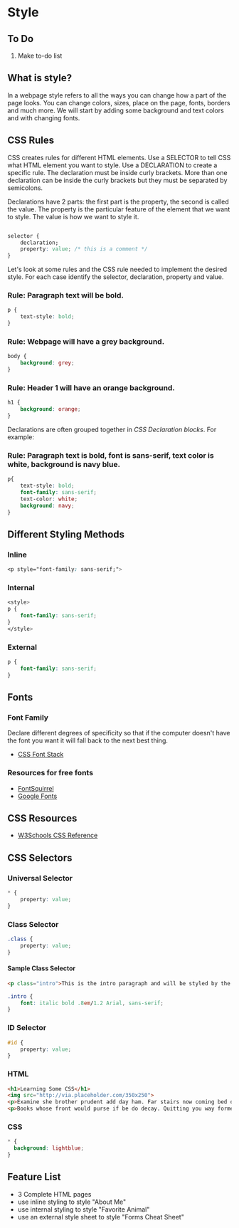 # Style

## To Do
1. Make to-do list


## What is style?
In a webpage style refers to all the ways you can change how a part of the page looks. You can change colors, sizes, place on the page, fonts, borders and much more. We will start by adding some background and text colors and with changing fonts. 

## CSS Rules
CSS creates rules for different HTML elements. Use a SELECTOR to tell CSS what HTML element you want to style. Use a DECLARATION to create a specific rule. The declaration must be inside curly brackets. More than one declaration can be inside the curly brackets but they must be separated by semicolons. 

Declarations have 2 parts: the first part is the property, the second is called the value. The property is the particular feature of the element that we want to style. The value is how we want to style it.

```css

selector {
    declaration;
    property: value; /* this is a comment */
}

```
Let's look at some rules and the CSS rule needed to implement the desired style. For each case identify the selector, declaration, property and value.

### Rule: Paragraph text will be bold.
```css
p {
    text-style: bold;
}
```
### Rule: Webpage will have a grey background.
```css
body {
    background: grey;
}
```
### Rule: Header 1 will have an orange background.
```css
h1 {
    background: orange;
}
```
Declarations are often grouped together in *CSS Declaration blocks*. For example:

### Rule: Paragraph text is bold, font is sans-serif, text color is white, background is navy blue.
```css
p{
    text-style: bold;
    font-family: sans-serif;
    text-color: white;
    background: navy;
}
```


## Different Styling Methods
### Inline
```css
<p style="font-family: sans-serif;">
```
### Internal
```css
<style>
p {
    font-family: sans-serif;
}
</style>
```
### External
```css
p {
    font-family: sans-serif;
}
```


## Fonts
### Font Family
Declare  different degrees of specificity so that if the computer doesn't have the font you want it will fall back to the next best thing. 
* [CSS Font Stack](https://www.cssfontstack.com/)
### Resources for free fonts
* [FontSquirrel](https://www.fontsquirrel.com/)
* [Google Fonts](https://fonts.google.com/)

## CSS Resources
* [W3Schools CSS Reference](https://www.w3schools.com/cssref/default.asp)


## CSS Selectors
### Universal Selector
```css
* {
    property: value;
}
```
### Class Selector

```css
.class {
    property: value;
}
```
#### Sample Class Selector
```html
<p class="intro">This is the intro paragraph and will be styled by the intro class selector</p>
```
```css
.intro {
    font: italic bold .8em/1.2 Arial, sans-serif; 
}
```
### ID Selector
```css
#id {
    property: value;
}
```
### HTML
```html
<h1>Learning Some CSS</h1>
<img src="http://via.placeholder.com/350x250">
<p>Examine she brother prudent add day ham. Far stairs now coming bed oppose hunted become his. You zealously departure had procuring suspicion.</p> 
<p>Books whose front would purse if be do decay. Quitting you way formerly disposed perceive ladyship are. Common turned boy direct and yet. </p>
```
### CSS
```css
* {
  background: lightblue;
}
```
## Feature List
* 3 Complete HTML pages
* use inline styling to style "About Me"
* use internal styling to style "Favorite Animal"
* use an external style sheet to style "Forms Cheat Sheet"
